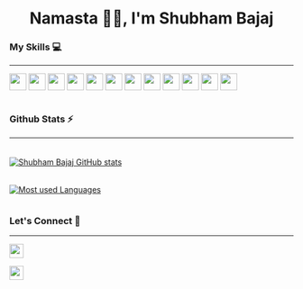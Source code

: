 <h1 align="center">Namasta 🙏🏼, I'm Shubham Bajaj </h1>

<h3>My Skills 💻</h3>
<hr>
<div style="display:flex; gap:4px 4px; flex-wrap:wrap;">

<img src="https://img.shields.io/badge/javascript-%23323330.svg?style=for-the-badge&logo=javascript&logoColor=%23F7DF1E" height="30"/>

<img src="https://img.shields.io/badge/react-%2320232a.svg?style=for-the-badge&logo=react&logoColor=%2361DAFB)" height="30"/>

<img src="https://img.shields.io/badge/typescript-%23007ACC.svg?style=for-the-badge&logo=typescript&logoColor=white" height="30"/>

<img src="https://img.shields.io/badge/html5-%23E34F26.svg?style=for-the-badge&logo=html5&logoColor=white" height="30"/>

<img src="https://img.shields.io/badge/css3-%231572B6.svg?style=for-the-badge&logo=css3&logoColor=white" height="30"/>

<img src="https://img.shields.io/badge/React_Router-CA4245?style=for-the-badge&logo=react-router&logoColor=white" height="30"/>

<img src="https://img.shields.io/badge/redux-%23593d88.svg?style=for-the-badge&logo=redux&logoColor=white" height="30"/>

<img src="https://img.shields.io/badge/tailwindcss-%2338B2AC.svg?style=for-the-badge&logo=tailwind-css&logoColor=white" height="30"/>

<img src="https://img.shields.io/badge/firebase-%23039BE5.svg?style=for-the-badge&logo=firebase" height="30"/>

<img src="https://img.shields.io/badge/git-%23F05033.svg?style=for-the-badge&logo=git&logoColor=white" height="30"/>

<img src="https://img.shields.io/badge/bootstrap-%23563D7C.svg?style=for-the-badge&logo=bootstrap&logoColor=white" height="30"/>

<img src="https://img.shields.io/badge/markdown-%23000000.svg?style=for-the-badge&logo=markdown&logoColor=white" height="30"/>

</div>
<br />

<h3>Github Stats ⚡</h3>
<hr />
<div style="display:grid; gap:4px 16px; margin:20px auto;">

<span>[![Shubham Bajaj GitHub stats](https://github-readme-stats.vercel.app/api?username=shmbajaj&show_icons=true&count_private=true&theme=dark)](https://github.com/shmbajaj/github-readme-stats)</span>

<span>[![Most used Languages](https://github-readme-stats.vercel.app/api/top-langs/?username=shmbajaj&langs_count=10)](https://github.com/shmbajaj&langs_count=10/github-readme-stats)</span>

</div>

<h3>Let's Connect 🔗</h3>
<hr />
<span>

  <span><a href="https://twitter.com/shmbajaj" target="_blank"><img src="https://img.shields.io/badge/Twitter-%231DA1F2.svg?style=for-the-badge&logo=Twitter&logoColor=white&label=Follow%20%40shmbajaj" height="25"/></a></span>

<span><a href="https://linkedinin.com/in/shmbajaj" target="_blank"><img src="https://img.shields.io/badge/linkedin-%230077B5.svg?style=for-the-badge&logo=linkedin&logoColor=white&label=Follow%20%40shmbajaj" height="25"/></a></span>

</span>
